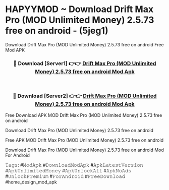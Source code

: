 # HAPYYMOD ~ Download Drift Max Pro (MOD Unlimited Money) 2.5.73 free on android - (5jeg1)
Download Drift Max Pro (MOD Unlimited Money) 2.5.73 free on android Free Mod APK

<div align="center">
<h3>🔴 Download [Server1] 👉👉 <a href="https://apk-comot.site?title=Drift_Max_Pro_(MOD_Unlimited_Money)_2.5.73_free_on_android">Drift Max Pro (MOD Unlimited Money) 2.5.73 free on android Mod Apk</a></h3><br>

<h3>🔴 Download [Server2] 👉👉 <a href="https://apk-comot.site?title=Drift_Max_Pro_(MOD_Unlimited_Money)_2.5.73_free_on_android">Drift Max Pro (MOD Unlimited Money) 2.5.73 free on android Mod Apk</a></h3>
</div>


Free Download APK MOD Drift Max Pro (MOD Unlimited Money) 2.5.73 free on android

Download Drift Max Pro (MOD Unlimited Money) 2.5.73 free on android 

Free APK MOD Drift Max Pro (MOD Unlimited Money) 2.5.73 free on android 

Download Drift Max Pro (MOD Unlimited Money) 2.5.73 free on android Mod For Android

𝚃𝚊𝚐𝚜: #𝙼𝚘𝚍𝙰𝚙𝚔 #𝙳𝚘𝚠𝚗𝚕𝚘𝚊𝚍𝙼𝚘𝚍𝙰𝚙𝚔 #𝙰𝚙𝚔𝙻𝚊𝚝𝚎𝚜𝚝𝚅𝚎𝚛𝚜𝚒𝚘𝚗 #𝙰𝚙𝚔𝚄𝚗𝚕𝚒𝚖𝚒𝚝𝚎𝚍𝙼𝚘𝚗𝚎𝚢 #𝙰𝚙𝚔𝚄𝚗𝚕𝚘𝚌𝚔𝙰𝚕𝚕 #𝙰𝚙𝚔𝙽𝚘𝙰𝚍𝚜 #𝚄𝚗𝚕𝚘𝚌𝚔𝙿𝚛𝚎𝚖𝚒𝚞𝚖 #𝙵𝚘𝚛𝙰𝚗𝚍𝚛𝚘𝚒𝚍 #𝙵𝚛𝚎𝚎𝙳𝚘𝚠𝚗𝚕𝚘𝚊𝚍 #home_design_mod_apk